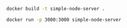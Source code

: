 ```sh
docker build -t simple-node-server .  
```
```sh
docker run -p 3000:3000 simple-node-server
```
